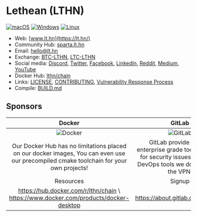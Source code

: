 # Lethean (LTHN)

[![macOS](https://github.com/letheanVPN/blockchain/actions/workflows/macos.yml/badge.svg)](https://github.com/letheanVPN/blockchain/actions/workflows/macos.yml)
[![Windows](https://github.com/letheanVPN/blockchain/actions/workflows/windows.yml/badge.svg)](https://github.com/letheanVPN/blockchain/actions/workflows/windows.yml)
[![Linux](https://github.com/letheanVPN/blockchain/actions/workflows/linux.yml/badge.svg)](https://github.com/letheanVPN/blockchain/actions/workflows/linux.yml)

- Web: [www.lt.hn](https://lt.hn/)
- Community Hub: [sparta.lt.hn](https://sparta.lt.hn)
- Email: [hello@lt.hn](mailto:hello@lt.hn)
- Exchange: [BTC-LTHN](https://tradeogre.com/exchange/BTC-LTHN), [LTC-LTHN](https://tradeogre.com/exchange/LTC-LTHN)
- Social media: [Discord](https://discord.gg/6ARhyAc), [Twitter](https://twitter.com/letheanVPN), [Facebook](https://www.facebook.com/lethean.io/), [LinkedIn](https://www.linkedin.com/company/lethean/), [Reddit](https://www.reddit.com/r/Lethean), [Medium](https://medium.com/@letheanVPN), [YouTube](https://www.youtube.com/channel/UCKa_Nw7JysDxgcBJYnraUVA/featured?view_as=subscriber)
- Docker Hub: [lthn/chain](https://hub.docker.com/r/lthn/chain/tags?page=1&name=latest)
- Links: [LICENSE](LICENSE), [CONTRIBUTING](CONTRIBUTING.md), [Vulnerability Response Process](VULNERABILITY_RESPONSE_PROCESS.md)
- Compile: [BUILD.md](BUILD.md)




## Sponsors
Docker              |  GitLab
:-------------------------:|:-------------------------:
![Docker](https://www.docker.com/sites/default/files/d8/2019-07/horizontal-logo-monochromatic-white.png)  |  ![GitLab](https://about.gitlab.com/images/press/logo/png/gitlab-logo-gray-rgb.png)
Our Docker Hub has no limitations placed on our docker images, You can even use our precompiled cmake toolchain for your own projects! | GitLab provide us with enterprise grade tools to check for security issues, with their DevOps tools we dog food test the VPN.
Resources | Signup
https://hub.docker.com/r/lthn/chain \ https://www.docker.com/products/docker-desktop | https://about.gitlab.com/pricing/
